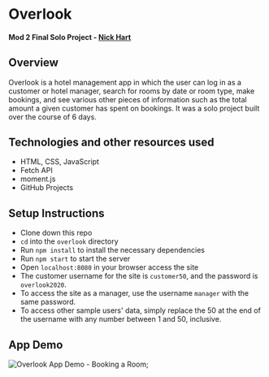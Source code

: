 # Overlook
#### Mod 2 Final Solo Project - [Nick Hart](https://github.com/nickhartdev)

## Overview  
Overlook is a hotel management app in which the user can log in as a customer or hotel manager, search for rooms by date or room type, make bookings, and see various other pieces of information such as the total amount a given customer has spent on bookings. It was a solo project built over the course of 6 days.

## Technologies and other resources used
- HTML, CSS, JavaScript
- Fetch API
- moment.js
- GitHub Projects

## Setup Instructions
- Clone down this repo
- `cd` into the `overlook` directory
- Run `npm install` to install the necessary dependencies
- Run `npm start` to start the server
- Open `localhost:8080` in your browser access the site
- The customer username for the site is `customer50`, and the password is `overlook2020`.
- To access the site as a manager, use the username `manager` with the same password.
- To access other sample users' data, simply replace the 50 at the end of the username with any number between 1 and 50, inclusive.

## App Demo

![Overlook App Demo - Booking a Room](./overlook-demo.gif);
